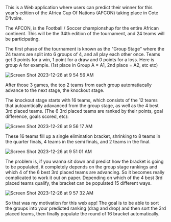 This is a Web application where users can predict their winner for this year's edition of the Africa Cup Of Nations (AFCON) taking place in Cote D'Ivoire. 

The AFCON, is the Football / Soccer championshup for the entire African continent. This will be the 34th edition of the tournament, and 24 teams will be participating.

The first phase of the tournament is known as the "Group Stage" where the 24 teams are split into 6 groups of 4, and all play each other once. Teams get 3 points for a win, 1 point for a draw and 0 points for a loss. Here is group A for example. (1st place in Group A = A1, 2nd place = A2, etc etc)

![Screen Shot 2023-12-26 at 9 54 56 AM](https://github.com/yahya-s9/AFCON-Predictor/assets/54677127/fa3c5ee8-e9dc-4055-9b24-9d22db74157f)

After those 3 games, the top 2 teams from each group automatiacally advance to the next stage, the knockout stage.

The knockout stage starts with 16 teams, which consists of the 12 teams that autoamtically adavanced from the group stage, as well as the 4 best 3rd placed teams. (The 6 3rd placed teams are ranked by their points, goal difference, goals scored, etc): 

![Screen Shot 2023-12-26 at 9 56 17 AM](https://github.com/yahya-s9/AFCON-Predictor/assets/54677127/4fd15ff2-b6b6-42f0-8116-c6bfd0436247)


These 16 teams fill up a single elimination bracket, shrinking to 8 teams in the quarter finals, 4 teams in the semi finals, and 2 teams in the final.

![Screen Shot 2023-12-26 at 9 51 01 AM](https://github.com/yahya-s9/AFCON-Predictor/assets/54677127/a787c257-d443-43fa-810b-4a4376652873)

The problem is, if you wanna sit down and predict how the bracket is going to be populated, it completely depends on the group stage rankings and which 4 of the 6 best 3rd placed teams are advancing. So it becomes really complicated to work it out on paper. Depending on which of the 4 best 3rd placed teams qualify, the bracket can be populated 15 different ways.

![Screen Shot 2023-12-26 at 9 57 32 AM](https://github.com/yahya-s9/AFCON-Predictor/assets/54677127/2e508730-68fd-4718-b7c9-40ffdf71978a)

So that was my motivation for this web app! The goal is to be able to sort the groups into your predicted ranking (drag and drop) and then sort the 3rd placed teams, then finally populate the round of 16 bracket automatically.

